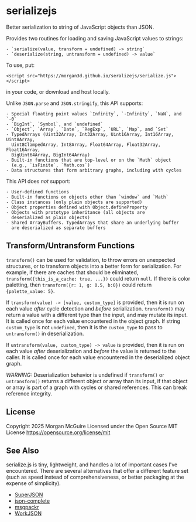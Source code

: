 # serializejs
Better serialization to string of JavaScript objects than JSON.

Provides two routines for loading and saving JavaScript values to strings:

    - `serialize(value, transform = undefined) -> string`
    - `deserialize(string, untransform = undefined) -> value`

To use, put:

~~~~~~~~~~~~~~~~~~~~~~~~~~~~~~~~~~~~~~~~~~~~~~~~~~~~~~~~~~~~~~~~~~~~~~~~~~~
<script src="https://morgan3d.github.io/seralizejs/serialize.js"></script>
~~~~~~~~~~~~~~~~~~~~~~~~~~~~~~~~~~~~~~~~~~~~~~~~~~~~~~~~~~~~~~~~~~~~~~~~~~~

in your code, or download and host locally.

Unlike `JSON.parse` and `JSON.stringify`, this API supports:

    - Special floating point values `Infinity`, `-Infinity`, `NaN`, and `-0`
    - `BigInt`, `Symbol`, and `undefined` 
    - `Object`, `Array`, `Date`, `RegExp`, `URL`, `Map`, and `Set`
    - TypedArrays (Uint32Array, Int32Array, Uint16Array, Int16Array, Uint8Array, 
      Uint8ClampedArray, Int8Array, Float64Array, Float32Array, Float16Array, 
      BigUint64Array, BigInt64Array)
    - Built-in functions that are top-level or on the `Math` object 
      (e.g., `isFinite`, `Math.cos`)
    - Data structures that form arbitrary graphs, including with cycles

This API does _not_ support:

    - User-defined functions
    - Built-in functions on objects other than `window` and `Math`
    - Class instances (only plain objects are supported)
    - Object properties defined with Object.defineProperty
    - Objects with prototype inheritance (all objects are 
      deserialized as plain objects)
    - Shared ArrayBuffers. TypedArrays that share an underlying buffer
      are deserialized as separate buffers    

## Transform/Untransform Functions

`transform()` can be used for validation, to throw errors on 
unexpected structures, or to transform objects into a better 
form for serialization. For example, if there are caches 
that should be eliminated, `transform({this_is_a_cache: true, ...})` 
could return `null`. If there is color paletting, then 
`transform({r: 1, g: 0.5, b:0})` could return `{palette_value: 5}`.

If `transform(value) -> [value, custom_type]` is provided, then it is run on each 
value *after* cycle detection and *before* serialization. 
`transform()` may return a value with a different type than the input, 
and may mutate its input. It is called once for each value 
encountered in the object graph. If string `custom_type` is not `undefined`, then it is
the `custom_type` to pass to `untransform()` in deserialization.

If `untransform(value, custom_type) -> value` is provided, then it 
is run on each value *after* deserialization and *before* the value
is returned to the caller. It is called once for each value encountered
in the deserialized object graph.

*WARNING:* Deserialization behavior is undefined if `transform()` or 
`untransform()` returns a different object or array than its input, 
if that object or array is part of a graph with cycles or shared 
references. This can break reference integrity.

## License
Copyright 2025 Morgan McGuire
Licensed under the Open Source MIT License
https://opensource.org/license/mit


## See Also

serialize.js is tiny, lightweight, and handles a lot 
of important cases I've encountered. There are several alternatives
that offer a different feature set (such as speed instead of
comprehensiveness, or better packaging at the expense of simplicity).

- [SuperJSON](https://github.com/flightcontrolhq/superjson) 
- [json-complete](https://github.com/cierelabs/json-complete/) 
- [msgpackr](https://github.com/kriszyp/msgpackr)
- [WorkJSON](https://github.com/morgan3d/workjson) 

